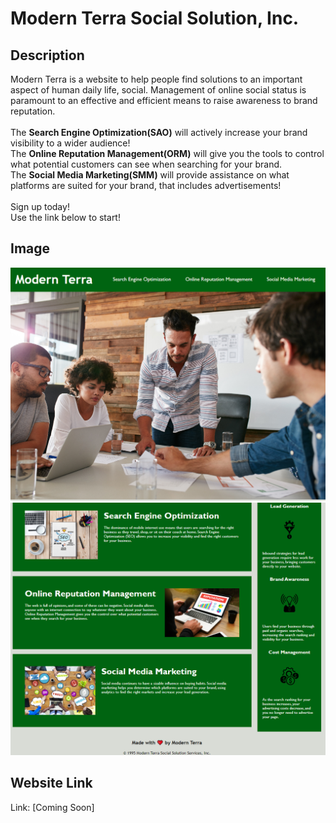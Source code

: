# Modern Terra Social Solution, Inc.

## Description
Modern Terra is a website to help people find solutions to an important aspect of human daily life, social. Management of online social status is paramount to an effective and efficient means to raise awareness to brand reputation. <br> 
<br>
The **Search Engine Optimization(SAO)** will actively increase your brand visibility to a wider audience! <br>
The **Online Reputation Management(ORM)** will give you the tools to control what potential customers can see when searching for your brand. <br>
The **Social Media Marketing(SMM)** will provide assistance on what platforms are suited for your brand, that includes advertisements! <br>
<br>
Sign up today! <br>
Use the link below to start! <br>

## Image
![Website Preview Image](/Terra/assets/images/Website-Preview-1.png) <br>
![Website Preview Image](/Terra/assets/images/Website-Preview-2.png) <br>

## Website Link
Link: [Coming Soon]

